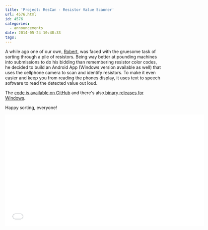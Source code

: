 ```yaml
---
title: 'Project: ResCan - Resistor Value Scanner'
url: 4576.html
id: 4576
categories:
  - announcements
date: 2014-05-24 10:48:33
tags:
---
```


A while ago one of our own, [Robert](http://armageddon421.de/), was faced with the gruesome task of sorting through a pile of resistors.
Being way better at pounding machines into submissions to do his bidding than remembering resistor color codes, he decided to build an Android App (Windows version available as well) that uses the cellphone camera to scan and identify resistors.
To make it even easier and keep you from reading the phones display, it uses text to speech software to read the detected value out loud.

The [code is available on GitHub](https://github.com/armageddon421/ResCan) and there's also[ binary releases for Windows](https://github.com/armageddon421/ResCan/releases).

Happy sorting, everyone!
<iframe src="//www.youtube.com/embed/33-ZbLsykfc?feature=player_embedded" height="360" width="640" allowfullscreen="" frameborder="0"></iframe>